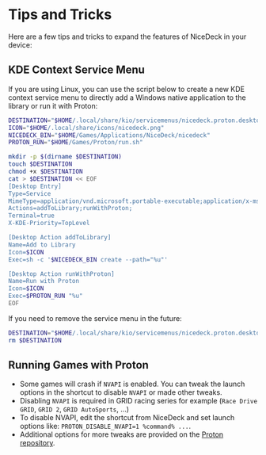 # Tips and Tricks

Here are a few tips and tricks to expand the features of NiceDeck in your device:

## KDE Context Service Menu

If you are using Linux, you can use the script below to create a new KDE context service menu to directly add a Windows native application to the library or run it with Proton:

```bash
DESTINATION="$HOME/.local/share/kio/servicemenus/nicedeck.proton.desktop"
ICON="$HOME/.local/share/icons/nicedeck.png"
NICEDECK_BIN="$HOME/Games/Applications/NiceDeck/nicedeck"
PROTON_RUN="$HOME/Games/Proton/run.sh"

mkdir -p $(dirname $DESTINATION)
touch $DESTINATION
chmod +x $DESTINATION
cat > $DESTINATION << EOF
[Desktop Entry]
Type=Service
MimeType=application/vnd.microsoft.portable-executable;application/x-msdownload;application/x-msi;application/x-msdos-program;application/x-dosexec;application/x-bat;application/bat;application/octet-stream;
Actions=addToLibrary;runWithProton;
Terminal=true
X-KDE-Priority=TopLevel

[Desktop Action addToLibrary]
Name=Add to Library
Icon=$ICON
Exec=sh -c '$NICEDECK_BIN create --path="%u"'

[Desktop Action runWithProton]
Name=Run with Proton
Icon=$ICON
Exec=$PROTON_RUN "%u"
EOF
```

If you need to remove the service menu in the future:

```bash
DESTINATION="$HOME/.local/share/kio/servicemenus/nicedeck.proton.desktop"
rm $DESTINATION
```

## Running Games with Proton

- Some games will crash if ``NVAPI`` is enabled. You can tweak the launch options in the shortcut to disable ``NVAPI`` or made other tweaks.
- Disabling ``NVAPI`` is required in GRID racing series for example (``Race Drive GRID``, ``GRID 2``, ``GRID AutoSports``, ...)
- To disable NVAPI, edit the shortcut from NiceDeck and set launch options like: ``PROTON_DISABLE_NVAPI=1 %command% ...``.
- Additional options for more tweaks are provided on the [Proton repository](https://github.com/ValveSoftware/Proton?tab=readme-ov-file#runtime-config-options).
